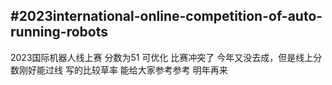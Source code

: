 #2023international-online-competition-of-auto-running-robots
---
2023国际机器人线上赛 分数为51 可优化
比赛冲突了 
今年又没去成，但是线上分数刚好能过线 
写的比较草率 能给大家参考参考
明年再来
